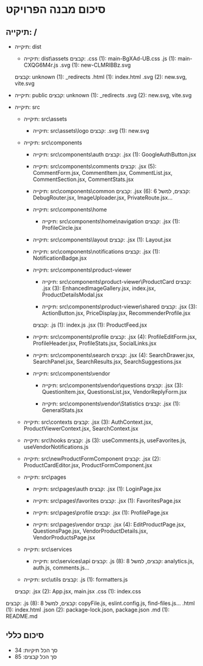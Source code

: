 # סיכום מבנה הפרויקט

## תיקייה: /
  - תיקייה: dist
    - תיקייה: dist\assets
      קבצים:
        .css (1): main-BgXAd-UB.css
        .js (1): main-CXQG6M4r.js
        .svg (1): new-CLMRlBBz.svg

    קבצים:
      unknown (1): _redirects
      .html (1): index.html
      .svg (2): new.svg, vite.svg

  - תיקייה: public
    קבצים:
      unknown (1): _redirects
      .svg (2): new.svg, vite.svg

  - תיקייה: src
    - תיקייה: src\assets
      - תיקייה: src\assets\logo
        קבצים:
          .svg (1): new.svg


    - תיקייה: src\components
      - תיקייה: src\components\auth
        קבצים:
          .jsx (1): GoogleAuthButton.jsx

      - תיקייה: src\components\comments
        קבצים:
          .jsx (5): CommentForm.jsx, CommentItem.jsx, CommentList.jsx, CommentSection.jsx, CommentStats.jsx

      - תיקייה: src\components\common
        קבצים:
          .jsx (6): 6 קבצים, למשל: DebugRouter.jsx, ImageUploader.jsx, PrivateRoute.jsx...

      - תיקייה: src\components\home
        - תיקייה: src\components\home\navigation
          קבצים:
            .jsx (1): ProfileCircle.jsx


      - תיקייה: src\components\layout
        קבצים:
          .jsx (1): Layout.jsx

      - תיקייה: src\components\notifications
        קבצים:
          .jsx (1): NotificationBadge.jsx

      - תיקייה: src\components\product-viewer
        - תיקייה: src\components\product-viewer\ProductCard
          קבצים:
            .jsx (3): EnhancedImageGallery.jsx, index.jsx, ProductDetailsModal.jsx

        - תיקייה: src\components\product-viewer\shared
          קבצים:
            .jsx (3): ActionButton.jsx, PriceDisplay.jsx, RecommenderProfile.jsx

        קבצים:
          .js (1): index.js
          .jsx (1): ProductFeed.jsx

      - תיקייה: src\components\profile
        קבצים:
          .jsx (4): ProfileEditForm.jsx, ProfileHeader.jsx, ProfileStats.jsx, SocialLinks.jsx

      - תיקייה: src\components\search
        קבצים:
          .jsx (4): SearchDrawer.jsx, SearchPanel.jsx, SearchResults.jsx, SearchSuggestions.jsx

      - תיקייה: src\components\vendor
        - תיקייה: src\components\vendor\questions
          קבצים:
            .jsx (3): QuestionItem.jsx, QuestionsList.jsx, VendorReplyForm.jsx

        - תיקייה: src\components\vendor\Statistics
          קבצים:
            .jsx (1): GeneralStats.jsx



    - תיקייה: src\contexts
      קבצים:
        .jsx (3): AuthContext.jsx, ProductViewerContext.jsx, SearchContext.jsx

    - תיקייה: src\hooks
      קבצים:
        .js (3): useComments.js, useFavorites.js, useVendorNotifications.js

    - תיקייה: src\newProductFormComponent
      קבצים:
        .jsx (2): ProductCardEditor.jsx, ProductFormComponent.jsx

    - תיקייה: src\pages
      - תיקייה: src\pages\auth
        קבצים:
          .jsx (1): LoginPage.jsx

      - תיקייה: src\pages\favorites
        קבצים:
          .jsx (1): FavoritesPage.jsx

      - תיקייה: src\pages\profile
        קבצים:
          .jsx (1): ProfilePage.jsx

      - תיקייה: src\pages\vendor
        קבצים:
          .jsx (4): EditProductPage.jsx, QuestionsPage.jsx, VendorProductDetails.jsx, VendorProductsPage.jsx


    - תיקייה: src\services
      - תיקייה: src\services\api
        קבצים:
          .js (8): 8 קבצים, למשל: analytics.js, auth.js, comments.js...


    - תיקייה: src\utils
      קבצים:
        .js (1): formatters.js

    קבצים:
      .jsx (2): App.jsx, main.jsx
      .css (1): index.css

  קבצים:
    .js (8): 8 קבצים, למשל: copyFile.js, eslint.config.js, find-files.js...
    .html (1): index.html
    .json (2): package-lock.json, package.json
    .md (1): README.md

## סיכום כללי
- סך הכל תיקיות: 34
- סך הכל קבצים: 85
